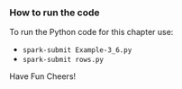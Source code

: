 ### How to run the code
To run the Python code for this chapter use:

 * `spark-submit Example-3_6.py`
 * `spark-submit rows.py`

Have Fun
Cheers!

